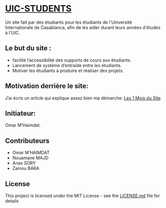 # [UIC-STUDENTS](http://uic-students.ml)
Un site fait par des étudiants pour les étudiants de l'Université Internationale de Casablanca, afin de les aider durant leurs années d'études à l'UIC.

## Le but du site :

* facilité l’accessibilité des supports de cours aux étudiants.
* Lancement de système d’entraide entre les étudiants.
* Motiver les étudiants à produire et réaliser des projets.

## Motivation derrière le site:
J’ai écris un article qui explique assez bien ma démarche:
[Les 1 Mois du Site](http://uic-students.ml/les_un_mois_du_site.html)

## Initiateur:
Omar M’Haimdat.

## Contributeurs
* Omar M’HAIMDAT
* Nouamane MAJD
* Anas SORY
* Zainou BARA

## License
This project is licensed under the MIT License - see the [LICENSE.md](https://github.com/omarmhaimdat/uicstudents/blob/master/LICENSE) file for details
